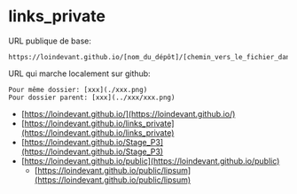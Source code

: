 # links_private

URL publique de base:

```
https://loindevant.github.io/[nom_du_dépôt]/[chemin_vers_le_fichier_dans_le_dépôt]
```

URL qui marche localement sur github:

```
Pour même dossier: [xxx](./xxx.png)
Pour dossier parent: [xxx](../xxx/xxx.png)
```

- [https://loindevant.github.io/](https://loindevant.github.io/)
- [https://loindevant.github.io/links_private](https://loindevant.github.io/links_private)
- [https://loindevant.github.io/Stage_P3](https://loindevant.github.io/Stage_P3)
- [https://loindevant.github.io/public](https://loindevant.github.io/public)
	- [https://loindevant.github.io/public/lipsum](https://loindevant.github.io/public/lipsum)